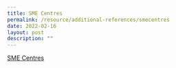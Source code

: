 ```yaml
---
title: SME Centres
permalink: /resource/additional-references/smecentres
date: 2022-02-16
layout: post
description: ""
---
```


[SME Centres](https://www.enterprisesg.gov.sg/non-financial-assistance/for-singapore-companies/network-of-partners/sme-centres/overview)